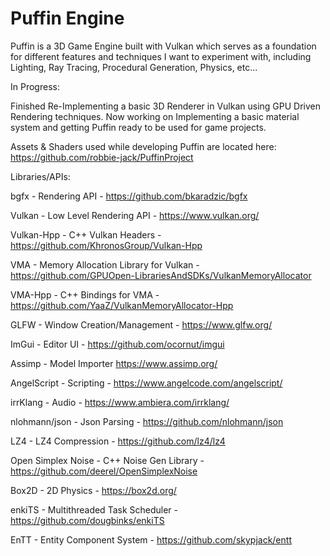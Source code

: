 # Puffin Engine
Puffin is a 3D Game Engine built with Vulkan which serves as a foundation for different features and techniques I want to experiment with, including Lighting, Ray Tracing, Procedural Generation, Physics, etc...

In Progress:

Finished Re-Implementing a basic 3D Renderer in Vulkan using GPU Driven Rendering techniques. Now working on Implementing a basic material system and getting Puffin ready to be used for game projects.

Assets & Shaders used while developing Puffin are located here: https://github.com/robbie-jack/PuffinProject

Libraries/APIs:

bgfx - Rendering API - https://github.com/bkaradzic/bgfx

Vulkan - Low Level Rendering API - https://www.vulkan.org/

Vulkan-Hpp - C++ Vulkan Headers - https://github.com/KhronosGroup/Vulkan-Hpp

VMA - Memory Allocation Library for Vulkan - https://github.com/GPUOpen-LibrariesAndSDKs/VulkanMemoryAllocator

VMA-Hpp - C++ Bindings for VMA - https://github.com/YaaZ/VulkanMemoryAllocator-Hpp

GLFW - Window Creation/Management - https://www.glfw.org/

ImGui - Editor UI - https://github.com/ocornut/imgui

Assimp - Model Importer https://www.assimp.org/

AngelScript - Scripting - https://www.angelcode.com/angelscript/

irrKlang - Audio - https://www.ambiera.com/irrklang/

nlohmann/json - Json Parsing - https://github.com/nlohmann/json

LZ4 - LZ4 Compression - https://github.com/lz4/lz4

Open Simplex Noise - C++ Noise Gen Library - https://github.com/deerel/OpenSimplexNoise

Box2D - 2D Physics - https://box2d.org/

enkiTS - Multithreaded Task Scheduler - https://github.com/dougbinks/enkiTS

EnTT - Entity Component System - https://github.com/skypjack/entt